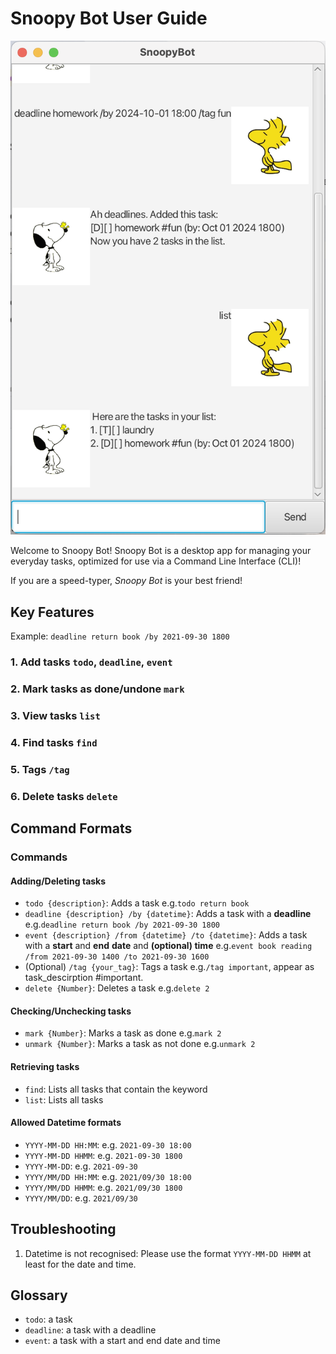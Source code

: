 # Snoopy Bot User Guide


![Product screenshot goes here](Ui.png)

Welcome to Snoopy Bot! Snoopy Bot is a desktop app for managing your everyday tasks, optimized for use via a Command Line Interface (CLI)! 

If you are a speed-typer, _Snoopy Bot_ is your best friend!

## Key Features
Example: `deadline return book /by 2021-09-30 1800`
### 1. Add tasks `todo`, `deadline`, `event`
### 2. Mark tasks as done/undone `mark`
### 3. View tasks `list`
### 4. Find tasks `find`
### 5. Tags `/tag`
### 6. Delete tasks `delete`

## Command Formats

### Commands
#### Adding/Deleting tasks
- `todo {description}`: Adds a task e.g.`todo return book`
- `deadline {description} /by {datetime}`: Adds a task with a **deadline** e.g.`deadline return book /by 2021-09-30 1800`
- `event {description} /from {datetime} /to {datetime}`: Adds a task with a **start** and **end** **date** and **(optional) time** e.g.`event book reading /from 2021-09-30 1400 /to 2021-09-30 1600`
- (Optional) `/tag {your_tag}`: Tags a task e.g.`/tag important`, appear as task_descirption #important.
- `delete {Number}`: Deletes a task e.g.`delete 2`

#### Checking/Unchecking tasks
- `mark {Number}`: Marks a task as done e.g.`mark 2`
- `unmark {Number}`: Marks a task as not done e.g.`unmark 2`

#### Retrieving tasks
- `find`: Lists all tasks that contain the keyword
- `list`: Lists all tasks

#### Allowed Datetime formats
- `YYYY-MM-DD HH:MM`: e.g. `2021-09-30 18:00`
- `YYYY-MM-DD HHMM`: e.g. `2021-09-30 1800`
- `YYYY-MM-DD`: e.g. `2021-09-30`
- `YYYY/MM/DD HH:MM`: e.g. `2021/09/30 18:00`
- `YYYY/MM/DD HHMM`: e.g. `2021/09/30 1800`
- `YYYY/MM/DD`: e.g. `2021/09/30`

## Troubleshooting
1. Datetime is not recognised: Please use the format `YYYY-MM-DD HHMM` at least for the date and time.

## Glossary
- `todo`: a task
- `deadline`: a task with a deadline
- `event`: a task with a start and end date and time
